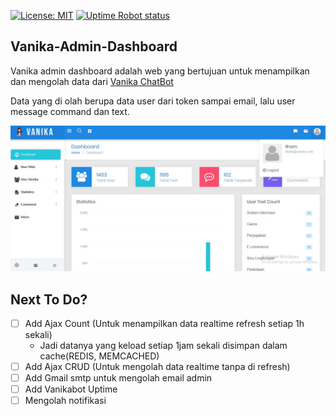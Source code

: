 [![License: MIT](https://img.shields.io/badge/License-MIT-green.svg)](https://github.com/IlhamriSKY/Vanika-Admin-Dashboard/blob/master/LICENSE)
[![Uptime Robot status](https://img.shields.io/uptimerobot/status/m779426128-6b6e81ed8dc987db17d4cad2.svg)](https://stats.uptimerobot.com/1YoEKsMA9D)

## Vanika-Admin-Dashboard
Vanika admin dashboard adalah web yang bertujuan untuk menampilkan dan mengolah data dari [Vanika ChatBot](https://github.com/IlhamriSKY/vanika-chatbot-line)

Data yang di olah berupa data user dari token sampai email, lalu user message command dan text.

<img src="dashboard.jpg">


## Next To Do?
- [ ] Add Ajax Count (Untuk menampilkan data realtime refresh setiap 1h sekali)
	- Jadi datanya yang keload setiap 1jam sekali disimpan dalam cache(REDIS, MEMCACHED)
- [ ] Add Ajax CRUD (Untuk mengolah data realtime tanpa di refresh)
- [ ] Add Gmail smtp untuk mengolah email admin
- [ ] Add Vanikabot Uptime
- [ ] Mengolah notifikasi
